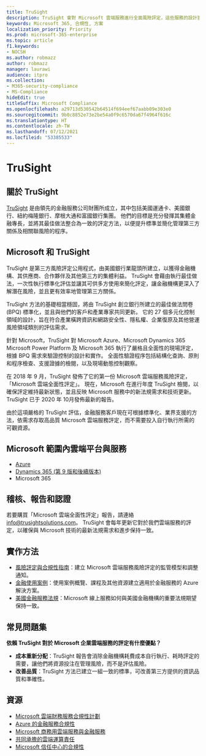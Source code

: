 ```yaml
---
title: TruSight
description: TruSight 會對 Microsoft 雲端服務進行全面風險評定，這些服務的設計旨在符合其金融服務客戶的嚴格需求。
keywords: Microsoft 365, 合規性, 方案
localization_priority: Priority
ms.prod: microsoft-365-enterprise
ms.topic: article
f1.keywords:
- NOCSH
ms.author: robmazz
author: robmazz
manager: laurawi
audience: itpro
ms.collection:
- M365-security-compliance
- MS-Compliance
hideEdit: true
titleSuffix: Microsoft Compliance
ms.openlocfilehash: a29713d530542b64514f694eef67aabb09e303e0
ms.sourcegitcommit: 9b0c8852e73e2be54a0f9c6570da67f4964f616c
ms.translationtype: HT
ms.contentlocale: zh-TW
ms.lasthandoff: 07/12/2021
ms.locfileid: "53385533"
---
```

# <a name="trusight"></a>TruSight

## <a name="about-trusight"></a>關於 TruSight

[TruSight](https://trusightsolutions.com/) 是由領先的金融服務公司財團所成立，其中包括美國運通卡、美國銀行、紐約梅隆銀行、摩根大通和富國銀行集團。 他們的目標是充分發揮其集體金融專長，並將其最佳做法整合為一致的評定方法，以便提升標準並簡化管理第三方關係及相關聯風險的程序。

## <a name="microsoft-and-trusight"></a>Microsoft 和 TruSight

TruSight 是第三方風險評定公用程式，由美國銀行業龍頭所建立，以獲得金融機構、其供應商、合作夥伴及其他第三方的集體利益。 TruSight 會藉由執行最佳做法，一次性執行標準化評估並讓其可供多方使用來簡化評定，讓金融機構更深入了解潛在風險，並且更有效率地管理第三方關係。

TruSight 方法的基礎相當穩固，將由 TruSight 創立銀行所建立的最佳做法問卷 (BPQ) 標準化，並且與他們的客戶和產業專家共同更新。 它的 27 個多元化控制領域的設計，旨在符合產業橫跨資訊和網路安全性、隱私權、企業復原及其他營運風險領域類別的評估需求。

針對 Microsoft，TruSight 對 Microsoft Azure、Microsoft Dynamics 365 Microsoft Power Platform 及 Microsoft 365 執行了嚴格且全面性的現場評定，根據 BPQ 需求來驗證控制的設計和實作。 全面性驗證程序包括結構化查詢、原則和程序檢查、支援證據的檢閱，以及現場動態控制觀察。

在 2018 年 9 月，TruSight 發佈了它的第一份 Microsoft 雲端服務風險評定，「Microsoft 雲端全面性評定」。 現在，Microsoft 在進行年度 TruSight 檢閱，以確保評定維持最新狀態，並且反映 Microsoft 服務中的新法規需求和技術更新。 TruSight 已于 2020 年 10月發佈最新的報告。

由於這項嚴格的 TruSight 評估，金融服務客戶現在可根據標準化、業界支援的方法，依需求存取高品質 Microsoft 雲端服務評定，而不需要投入自行執行所需的可觀資源。

## <a name="microsoft-in-scope-cloud-platforms--services"></a>Microsoft 範圍內雲端平台與服務

- [Azure](https://aka.ms/AzureCompliance)
- [Dynamics 365 (第 9 版和後續版本)](https://aka.ms/d365-compliance-list)
- Microsoft 365

## <a name="audits-reports-and-certificates"></a>稽核、報告和認證

若要購買「Microsoft 雲端全面性評定」報告，請連絡 info@trusightsolutions.com。 TruSight 會每年更新它對於我們雲端服務的評定，以確保與 Microsoft 技術的最新法規需求和進步保持一致。

## <a name="how-to-implement"></a>實作方法

- [風險評定與合規性指南](https://aka.ms/RiskGovernanceGuide)：建立 Microsoft 雲端服務風險評定的監管模型和調整通知。
- [金融使用案例](/azure/industry/financial/)：使用案例概覽、課程及其他資源建立適用於金融服務的 Azure 解決方案。
- [美國金融服務法規](https://aka.ms/FinServ-Guide-US)：Microsoft 線上服務如何與美國金融機構的重要法規期望保持一致。

## <a name="frequently-asked-questions"></a>常見問題集

**依賴 TruSight 對於 Microsoft 企業雲端服務的評定有什麼優點？**

- **成本重新分配**：TruSight 報告會消除金融機構耗費成本自行執行、耗時評定的需要，讓他們將資源投注在管理風險，而不是評估風險。
- **改善品質**：TruSight 方法已建立一組一致的標準，可改善第三方提供的資訊品質和準確性。

## <a name="resources"></a>資源

- [Microsoft 雲端財務服務合規性計劃](https://aka.ms/FSCP-Print)
- [Azure 的金融服務合規性](https://aka.ms/FinServ-Compliance-Azure)
- [Microsoft 商務用雲端服務與金融服務](https://aka.ms/FinServ-Compliance)
- [共同承擔的雲端運算責任](https://aka.ms/sharedresponsibility)
- [Microsoft 信任中心的合規性](https://www.microsoft.com/trust-center/compliance/compliance-overview)
